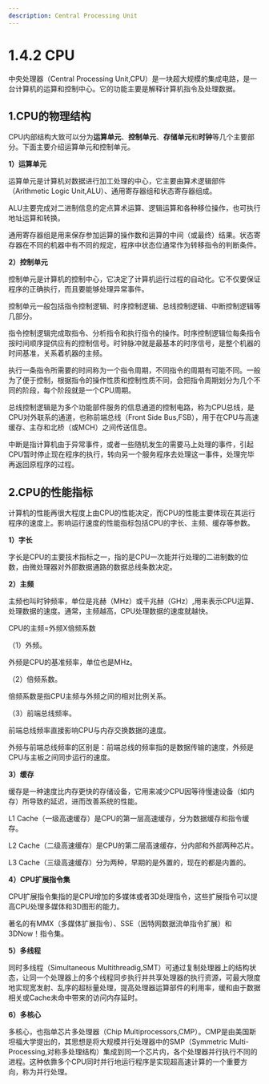 ```yaml
---
description: Central Processing Unit
---
```


# 1.4.2 CPU

中央处理器（Central Processing Unit,CPU）是一块超大规模的集成电路，是一台计算机的运算和控制中心。它的功能主要是解释计算机指令及处理数据。

## **1.CPU的物理结构**

CPU内部结构大致可以分为**运算单元**、**控制单元**、**存储单元**和**时钟**等几个主要部分。下面主要介绍运算单元和控制单元。

**1）运算单元**

运算单元是计算机对数据进行加工处理的中心，它主要由算术逻辑部件（Arithmetic Logic Unit,ALU）、通用寄存器组和状态寄存器组成。

ALU主要完成对二进制信息的定点算术运算、逻辑运算和各种移位操作，也可执行地址运算和转换。

通用寄存器组是用来保存参加运算的操作数和运算的中间（或最终）结果。状态寄存器在不同的机器中有不同的规定，程序中状态位通常作为转移指令的判断条件。

**2）控制单元**

控制单元是计算机的控制中心，它决定了计算机运行过程的自动化。它不仅要保证程序的正确执行，而且要能够处理异常事件。

控制单元一般包括指令控制逻辑、时序控制逻辑、总线控制逻辑、中断控制逻辑等几部分。

指令控制逻辑完成取指令、分析指令和执行指令的操作。时序控制逻辑位每条指令按时间顺序提供应有的控制信号。时钟脉冲就是最基本的时序信号，是整个机器的时间基准，关系着机器的主频。

执行一条指令所需要的时间称为一个指令周期，不同指令的周期有可能不同。一般为了便于控制，根据指令的操作性质和控制性质不同，会把指令周期划分为几个不同的阶段，每个阶段就是一个CPU周期。

总线控制逻辑是为多个功能部件服务的信息通道的控制电路，称为CPU总线，是CPU对外联系的通道，也称前端总线（Front Side Bus,FSB），用于在CPU与高速缓存、主存和北桥（或MCH）之间传送信息。

中断是指计算机由于异常事件，或者一些随机发生的需要马上处理的事件，引起CPU暂时停止现在程序的执行，转向另一个服务程序去处理这一事件，处理完毕再返回原程序的过程。

## **2.CPU的性能指标**

计算机的性能再很大程度上由CPU的性能决定，而CPU的性能主要体现在其运行程序的速度上。影响运行速度的性能指标包括CPU的字长、主频、缓存等参数。

**1）字长**

字长是CPU的主要技术指标之一，指的是CPU一次能并行处理的二进制数的位数，由微处理器对外部数据通路的数据总线条数决定。

**2）主频**

主频也叫时钟频率，单位是兆赫（MHz）或千兆赫（GHz）,用来表示CPU运算、处理数据的速度。通常，主频越高，CPU处理数据的速度就越快。

CPU的主频=外频X倍频系数

（1）外频。

外频是CPU的基准频率，单位也是MHz。

（2）倍频系数。

倍频系数是指CPU主频与外频之间的相对比例关系。

（3）前端总线频率。

前端总线频率直接影响CPU与内存交换数据的速度。

外频与前端总线频率的区别是：前端总线的频率指的是数据传输的速度，外频是CPU与主板之间同步运行的速度。

**3）缓存**

缓存是一种速度比内存更快的存储设备，它用来减少CPU因等待慢速设备（如内存）所导致的延迟，进而改善系统的性能。

L1 Cache（一级高速缓存）是CPU的第一层高速缓存，分为数据缓存和指令缓存。

L2 Cache（二级高速缓存）是CPU的第二层高速缓存，分内部和外部两种芯片。

L3 Cache（三级高速缓存）分为两种，早期的是外置的，现在的都是内置的。

**4）CPU扩展指令集**

CPU扩展指令集指的是CPU增加的多媒体或者3D处理指令，这些扩展指令可以提高CPU处理多媒体和3D图形的能力。

著名的有MMX（多媒体扩展指令）、SSE（因特网数据流单指令扩展）和3DNow！指令集。

**5）多线程**

同时多线程（Simultaneous Multithreadig,SMT）可通过复制处理器上的结构状态，让同一个处理器上的多个线程同步执行并共享处理器的执行资源，可最大限度地实现宽发射、乱序的超标量处理，提高处理器运算部件的利用率，缓和由于数据相关或Cache未命中带来的访问内存延时。

**6）多核心**

多核心，也指单芯片多处理器（Chip Multiprocessors,CMP）。CMP是由美国斯坦福大学提出的，其思想是将大规模并行处理器中的SMP（Symmetric Multi-Processing,对称多处理结构）集成到同一个芯片内，各个处理器并行执行不同的进程。这种依靠多个CPU同时并行地运行程序是实现超高速计算的一个重要方向，称为并行处理。
